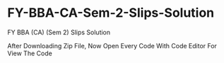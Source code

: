 # FY-BBA-CA-Sem-2-Slips-Solution
FY BBA (CA) (Sem 2) Slips Solution

After Downloading Zip File, Now Open Every Code With Code Editor For View The Code
